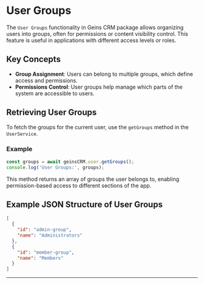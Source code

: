 # User Groups

The `User Groups` functionality in Geins CRM package allows organizing users into groups, often for permissions or content visibility control. This feature is useful in applications with different access levels or roles.

## Key Concepts

- **Group Assignment**: Users can belong to multiple groups, which define access and permissions.
- **Permissions Control**: User groups help manage which parts of the system are accessible to users.

## Retrieving User Groups

To fetch the groups for the current user, use the `getGroups` method in the `UserService`.

### Example

```typescript
const groups = await geinsCRM.user.getGroups();
console.log('User Groups:', groups);
```

This method returns an array of groups the user belongs to, enabling permission-based access to different sections of the app.

## Example JSON Structure of User Groups

```json
[
  {
    "id": "admin-group",
    "name": "Administrators"
  },
  {
    "id": "member-group",
    "name": "Members"
  }
]
```

---
